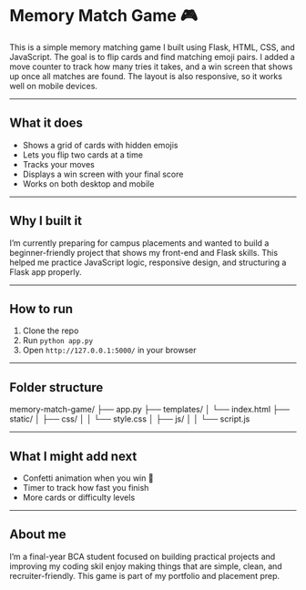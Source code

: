 # Memory Match Game 🎮

This is a simple memory matching game I built using Flask, HTML, CSS, and JavaScript. The goal is to flip cards and find matching emoji pairs. I added a move counter to track how many tries it takes, and a win screen that shows up once all matches are found. The layout is also responsive, so it works well on mobile devices.

---

## What it does

- Shows a grid of cards with hidden emojis  
- Lets you flip two cards at a time  
- Tracks your moves  
- Displays a win screen with your final score  
- Works on both desktop and mobile

---

## Why I built it

I’m currently preparing for campus placements and wanted to build a beginner-friendly project that shows my front-end and Flask skills. This helped me practice JavaScript logic, responsive design, and structuring a Flask app properly.

---

## How to run

1. Clone the repo  
2. Run `python app.py`  
3. Open `http://127.0.0.1:5000/` in your browser

---

## Folder structure
memory-match-game/ ├── app.py ├── templates/ │   └── index.html ├── static/ │   ├── css/ │   │   └── style.css │   ├── js/ │   │   └── script.js

---

## What I might add next

- Confetti animation when you win 🎊  
- Timer to track how fast you finish  
- More cards or difficulty levels

---

## About me

I’m a final-year BCA student focused on building practical projects and improving my coding skiI enjoy making things that are simple, clean, and recruiter-friendly. This game is part of my portfolio and placement prep.
